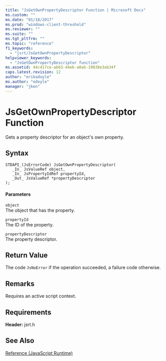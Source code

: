 ```yaml
---
title: "JsGetOwnPropertyDescriptor Function | Microsoft Docs"
ms.custom: ""
ms.date: "01/18/2017"
ms.prod: "windows-client-threshold"
ms.reviewer: ""
ms.suite: ""
ms.tgt_pltfrm: ""
ms.topic: "reference"
f1_keywords: 
  - "jsrt/JsGetOwnPropertyDescriptor"
helpviewer_keywords: 
  - "JsGetOwnPropertyDescriptor function"
ms.assetid: 44c417ce-ab63-44eb-a0ab-19838e3ab34f
caps.latest.revision: 12
author: "erikadoyle"
ms.author: "edoyle"
manager: "jken"
---
```

# JsGetOwnPropertyDescriptor Function
Gets a property descriptor for an object's own property.  
  
## Syntax  
  
```  
STDAPI_(JsErrorCode) JsGetOwnPropertyDescriptor(  
   _In_ JsValueRef object,  
   _In_ JsPropertyIdRef propertyId,  
   _Out_ JsValueRef *propertyDescriptor  
);  
```  
  
#### Parameters  
 `object`  
 The object that has the property.  
  
 `propertyId`  
 The ID of the property.  
  
 `propertyDescriptor`  
 The property descriptor.  
  
## Return Value  
 The code `JsNoError` if the operation succeeded, a failure code otherwise.  
  
## Remarks  
 Requires an active script context.  
  
## Requirements  
 **Header:** jsrt.h  
  
## See Also  
 [Reference (JavaScript Runtime)](../chakra-hosting/reference-javascript-runtime.md)